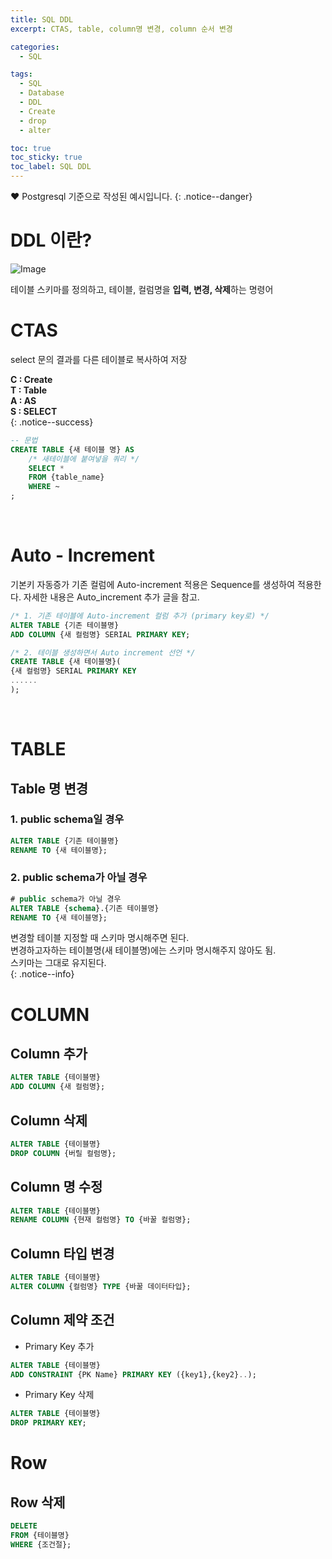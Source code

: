 ```yaml
---
title: SQL DDL
excerpt: CTAS, table, column명 변경, column 순서 변경

categories:
  - SQL

tags:
  - SQL
  - Database
  - DDL
  - Create
  - drop
  - alter

toc: true
toc_sticky: true
toc_label: SQL DDL
---
```


❤️ Postgresql 기준으로 작성된 예시입니다.
{: .notice--danger}

# DDL 이란?
![Image]({{"/assets/images/DDL2.png"|relative_url}})

테이블 스키마를 정의하고, 테이블, 컬럼명을 **입력, 변경, 삭제**하는 명령어

# CTAS
select 문의 결과를 다른 테이블로 복사하여 저장

**C : Create**  <br/>
**T : Table** <br/>
**A : AS** <br/>
**S : SELECT** <br/>
{: .notice--success}

```sql
-- 문법
CREATE TABLE {새 테이블 명} AS
    /* 새테이블에 붙여넣을 쿼리 */
    SELECT *
    FROM {table_name}
    WHERE ~ 
;
```
<br/>

# Auto - Increment
기본키 자동증가
기존 컬럼에 Auto-increment 적용은 Sequence를 생성하여 적용한다.
자세한 내용은 Auto_increment 추가 글을 참고.

```sql
/* 1. 기존 테이블에 Auto-increment 컬럼 추가 (primary key로) */
ALTER TABLE {기존 테이블명} 
ADD COLUMN {새 컬럼명} SERIAL PRIMARY KEY;

/* 2. 테이블 생성하면서 Auto increment 선언 */
CREATE TABLE {새 테이블명}(
{새 컬럼명} SERIAL PRIMARY KEY
......
);
```
<br/>

# TABLE

## Table 명 변경
### 1. public schema일 경우

```sql
ALTER TABLE {기존 테이블명}
RENAME TO {새 테이블명};
```

### 2. public schema가 아닐 경우

```sql
# public schema가 아닐 경우
ALTER TABLE {schema}.{기존 테이블명}
RENAME TO {새 테이블명};
```

변경할 테이블 지정할 때 스키마 명시해주면 된다.  
변경하고자하는 테이블명(새 테이블명)에는 스키마 명시해주지 않아도 됨.  
스키마는 그대로 유지된다.  
{: .notice--info}

# COLUMN
## Column 추가

```sql
ALTER TABLE {테이블명}
ADD COLUMN {새 컬럼명};
```

## Column 삭제

```sql
ALTER TABLE {테이블명}
DROP COLUMN {버릴 컬럼명};
```

## Column 명 수정

```sql
ALTER TABLE {테이블명}
RENAME COLUMN {현재 컬럼명} TO {바꿀 컬럼명};
```

## Column 타입 변경

```sql
ALTER TABLE {테이블명}
ALTER COLUMN {컬럼명} TYPE {바꿀 데이터타입};
```

## Column 제약 조건 

- Primary Key 추가 
````sql
ALTER TABLE {테이블명} 
ADD CONSTRAINT {PK Name} PRIMARY KEY ({key1},{key2}..);
````

- Primary Key 삭제
````sql
ALTER TABLE {테이블명} 
DROP PRIMARY KEY;
````

# Row 

## Row 삭제

```sql
DELETE 
FROM {테이블명}
WHERE {조건절};
```